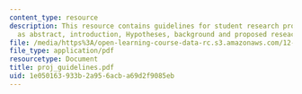 ```yaml
---
content_type: resource
description: This resource contains guidelines for student research proposals such
  as abstract, introduction, Hypotheses, background and proposed reseach.
file: /media/https%3A/open-learning-course-data-rc.s3.amazonaws.com/12-746-marine-organic-geochemistry-spring-2005/1e050163933b2a956acba69d2f9085eb_proj_guidelines.pdf
file_type: application/pdf
resourcetype: Document
title: proj_guidelines.pdf
uid: 1e050163-933b-2a95-6acb-a69d2f9085eb
---
```

